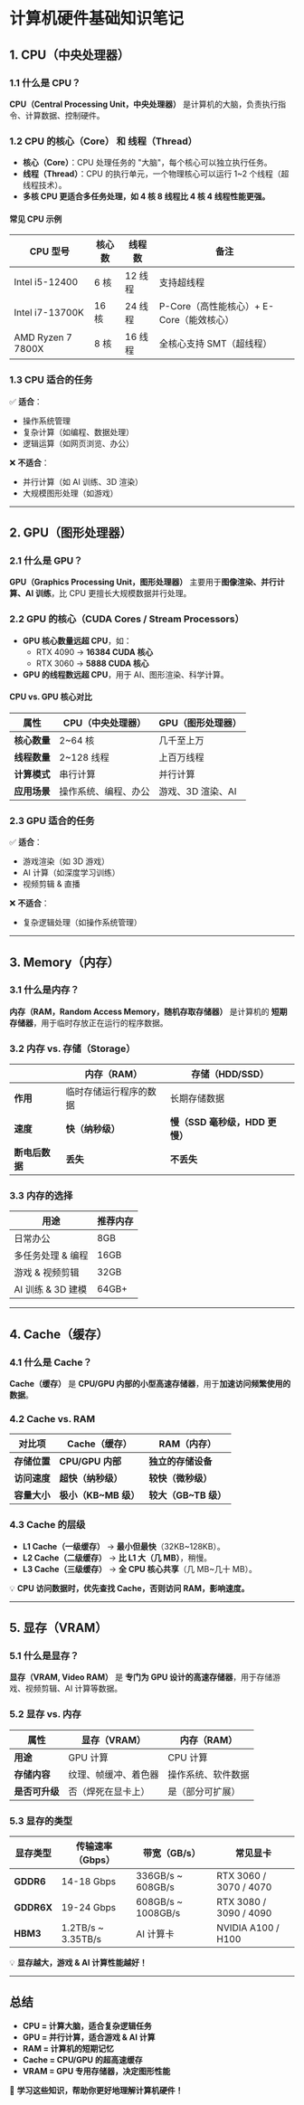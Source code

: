 # 计算机硬件基础知识笔记

## **1. CPU（中央处理器）**
### **1.1 什么是 CPU？**
**CPU（Central Processing Unit，中央处理器）** 是计算机的大脑，负责执行指令、计算数据、控制硬件。

### **1.2 CPU 的核心（Core） 和 线程（Thread）**
- **核心（Core）**：CPU 处理任务的 "大脑"，每个核心可以独立执行任务。
- **线程（Thread）**：CPU 的执行单元，一个物理核心可以运行 1~2 个线程（超线程技术）。
- **多核 CPU 更适合多任务处理，如 4 核 8 线程比 4 核 4 线程性能更强。**

#### **常见 CPU 示例**
| **CPU 型号** | **核心数** | **线程数** | **备注** |
|---|---|---|---|
| Intel i5-12400 | 6 核 | 12 线程 | 支持超线程 |
| Intel i7-13700K | 16 核 | 24 线程 | P-Core（高性能核心）+ E-Core（能效核心） |
| AMD Ryzen 7 7800X | 8 核 | 16 线程 | 全核心支持 SMT（超线程） |

### **1.3 CPU 适合的任务**
✅ **适合**：
- 操作系统管理
- 复杂计算（如编程、数据处理）
- 逻辑运算（如网页浏览、办公）

❌ **不适合**：
- 并行计算（如 AI 训练、3D 渲染）
- 大规模图形处理（如游戏）

---

## **2. GPU（图形处理器）**
### **2.1 什么是 GPU？**
**GPU（Graphics Processing Unit，图形处理器）** 主要用于**图像渲染、并行计算、AI 训练**，比 CPU 更擅长大规模数据并行处理。

### **2.2 GPU 的核心（CUDA Cores / Stream Processors）**
- **GPU 核心数量远超 CPU**，如：
  - RTX 4090  → **16384 CUDA 核心**
  - RTX 3060  → **5888 CUDA 核心**
- **GPU 的线程数远超 CPU**，用于 AI、图形渲染、科学计算。

#### **CPU vs. GPU 核心对比**
| **属性** | **CPU（中央处理器）** | **GPU（图形处理器）** |
|---|---|---|
| **核心数量** | 2~64 核 | 几千至上万 |
| **线程数量** | 2~128 线程 | 上百万线程 |
| **计算模式** | 串行计算 | 并行计算 |
| **应用场景** | 操作系统、编程、办公 | 游戏、3D 渲染、AI |

### **2.3 GPU 适合的任务**
✅ **适合**：
- 游戏渲染（如 3D 游戏）
- AI 计算（如深度学习训练）
- 视频剪辑 & 直播

❌ **不适合**：
- 复杂逻辑处理（如操作系统管理）

---

## **3. Memory（内存）**
### **3.1 什么是内存？**
**内存（RAM，Random Access Memory，随机存取存储器）** 是计算机的 **短期存储器**，用于临时存放正在运行的程序数据。

### **3.2 内存 vs. 存储（Storage）**
|  | **内存（RAM）** | **存储（HDD/SSD）** |
|---|---|---|
| **作用** | 临时存储运行程序的数据 | 长期存储数据 |
| **速度** | **快（纳秒级）** | **慢（SSD 毫秒级，HDD 更慢）** |
| **断电后数据** | **丢失** | **不丢失** |

### **3.3 内存的选择**
| **用途** | **推荐内存** |
|---|---|
| 日常办公 | 8GB |
| 多任务处理 & 编程 | 16GB |
| 游戏 & 视频剪辑 | 32GB |
| AI 训练 & 3D 建模 | 64GB+ |

---

## **4. Cache（缓存）**
### **4.1 什么是 Cache？**
**Cache（缓存）** 是 **CPU/GPU 内部的小型高速存储器**，用于**加速访问频繁使用的数据**。

### **4.2 Cache vs. RAM**
| **对比项** | **Cache（缓存）** | **RAM（内存）** |
|---|---|---|
| **存储位置** | **CPU/GPU 内部** | **独立的存储设备** |
| **访问速度** | **超快（纳秒级）** | **较快（微秒级）** |
| **容量大小** | **极小（KB~MB 级）** | **较大（GB~TB 级）** |

### **4.3 Cache 的层级**
- **L1 Cache（一级缓存）** → **最小但最快**（32KB~128KB）。
- **L2 Cache（二级缓存）** → **比 L1 大（几 MB）**，稍慢。
- **L3 Cache（三级缓存）** → **全 CPU 核心共享**（几 MB~几十 MB）。

💡 **CPU 访问数据时，优先查找 Cache，否则访问 RAM，影响速度。**

---

## **5. 显存（VRAM）**
### **5.1 什么是显存？**
**显存（VRAM, Video RAM）** 是 **专门为 GPU 设计的高速存储器**，用于存储游戏、视频剪辑、AI 计算等数据。

### **5.2 显存 vs. 内存**
| **属性** | **显存（VRAM）** | **内存（RAM）** |
|---|---|---|
| **用途** | GPU 计算 | CPU 计算 |
| **存储内容** | 纹理、帧缓冲、着色器 | 操作系统、软件数据 |
| **是否可升级** | 否（焊死在显卡上） | 是（部分可扩展） |

### **5.3 显存的类型**
| **显存类型** | **传输速率（Gbps）** | **带宽（GB/s）** | **常见显卡** |
|---|---|---|---|
| **GDDR6** | 14-18 Gbps | 336GB/s ~ 608GB/s | RTX 3060 / 3070 / 4070 |
| **GDDR6X** | 19-24 Gbps | 608GB/s ~ 1008GB/s | RTX 3080 / 3090 / 4090 |
| **HBM3** | 1.2TB/s ~ 3.35TB/s | AI 计算卡 | NVIDIA A100 / H100 |

💡 **显存越大，游戏 & AI 计算性能越好！**

---

## **总结**
- **CPU = 计算大脑，适合复杂逻辑任务**
- **GPU = 并行计算，适合游戏 & AI 计算**
- **RAM = 计算机的短期记忆**
- **Cache = CPU/GPU 的超高速缓存**
- **VRAM = GPU 专用存储器，决定图形性能**

🚀 **学习这些知识，帮助你更好地理解计算机硬件！**

